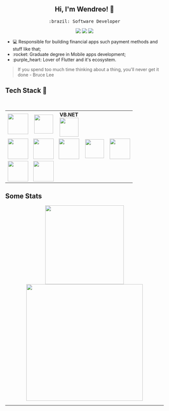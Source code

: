 <h2 align="center"> Hi, I'm Wendreo! 👋 <br/> </h2> 

<p align="center"> <samp>:brazil: Software Developer</p>
  
<p align="center">
<a href="https://www.linkedin.com/in/wendreof/"><img src="https://img.shields.io/badge/linkedin-%230077B5.svg?&style=for-the-badge&logo=linkedin&logoColor=white"/></a>
<a href="https://instagram.com/wendreof"><img src="https://img.shields.io/badge/instagram-%23E4405F.svg?&style=for-the-badge&logo=instagram&logoColor=white"/></a>
<a href="https://www.twitch.tv/wendreof"/><img src="https://img.shields.io/badge/Twitch-9146FF?style=for-the-badge&logo=twitch&logoColor=white"/></a>

<ul>
  <li>💻 Responsible for building financial apps such payment methods and stuff like that;</li>
  <li>:rocket: Graduate degree in Mobile apps development;</li>
  <li>:purple_heart: Lover of Flutter and it's ecosystem.</li>
</ul>

> If you spend too much time thinking about a thing, you'll never get it done - Bruce Lee
  
## Tech Stack :wrench:
<br>
<table>
<tbody>
 <tr>

<td align="center" width="20%">
<span><b><center></center></b></span> 
<img height=65px src="https://upload.wikimedia.org/wikipedia/commons/0/0d/C_Sharp_wordmark.svg"> 
  
</td>

<td align="center" width="20%">
<span><b><center></center></b></span> 
<img height=60px src="https://img.icons8.com/color/2x/flutter.png"> 
</td>

 <td align="center" width="20%">
<span><b><center>VB.NET</center></b></span> 
<img height=60px src="https://upload.wikimedia.org/wikipedia/commons/4/40/VB.NET_Logo.svg"> 
</td>
   

<tr>
  
 <td align="center" width="20%">
<span><b><center></center></b></span> 
<img height=65px src="https://firebirdsql.org/file/about/ds-firebird-logo-1000.png"> 
</td>
  
 <td align="center" width="20%">
<span><b><center></center></b></span> 
<img height=65px src="https://www.freeiconspng.com/uploads/sql-server-icon-8.png"> 
  
 </td> 
  
<td align="center" width="20%">
<span><b><center></center></b></span> 
<img height=65px src="https://upload.wikimedia.org/wikipedia/commons/f/fc/Android_logo_%282014-2019%29.png"> 
</td>
  
<td align="center" width="20%">
<span><b><center></center></b></span> 
<img height=60px src="https://img.icons8.com/color/48/000000/kotlin.png"> 
</td>
 

<td align="center" width="20%">
<span><b><center></center></b></span> 
<img height=65px src="https://img.icons8.com/color/48/000000/git.png"> 
</td>

<tr>
<td align="center" width="20%">
<span><b><center></center></b></span> 
<img height=65px src="https://img.icons8.com/fluent/48/000000/console.png"> 
</td>

 <td align="center" width="20%">
<span><b><center></center></b></span> 
<img height=65px src="https://img.icons8.com/color/96/000000/linux.png"> 
</td> 




</tr>

</tbody>
</table>


## Some Stats
<p align = "center"   width="150%">
 <img height=250px src  = "https://wakatime.com/share/@wendreof/01827b46-e8e2-4410-9e17-1039b0931617.svg">

 <img height=370px src  = "https://wakatime.com/share/@wendreof/a169d910-f877-40e5-8fc5-61afedf88274.svg">
</p>

____


<!--

<p align = "center">
  <img src = "https://github-readme-stats.vercel.app/api?username=wendreof&show_icons=true&theme=dracula&line_height=27">
</p>
**wendreof/wendreof** is a ✨ _special_ ✨ repository because its `README.md` (this file) appears on your GitHub profile.

Here are some ideas to get you started:

- 🔭 I’m currently working on Credisan
- 🌱 I’m currently learning Flutter
- 👯 I’m looking to collaborate on 
- 🤔 I’m looking for help with ...
- 💬 Ask me about ...
- 📫 How to reach me: ...
- 😄 Pronouns: ...
- ⚡ Fun fact: ...
-->
